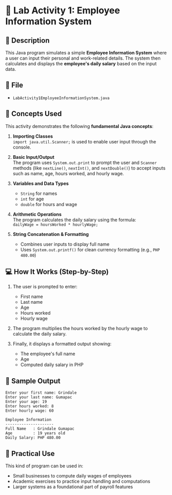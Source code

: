 # 🧾 Lab Activity 1: Employee Information System

## 📌 Description

This Java program simulates a simple **Employee Information System** where a user can input their personal and work-related details. The system then calculates and displays the **employee's daily salary** based on the input data.

## 📂 File
- `LabActivity1EmployeeInformationSystem.java`

## 🧠 Concepts Used

This activity demonstrates the following **fundamental Java concepts**:

1. **Importing Classes**  
   `import java.util.Scanner;` is used to enable user input through the console.

2. **Basic Input/Output**  
   The program uses `System.out.print` to prompt the user and `Scanner` methods (like `nextLine()`, `nextInt()`, and `nextDouble()`) to accept inputs such as name, age, hours worked, and hourly wage.

3. **Variables and Data Types**  
   - `String` for names  
   - `int` for age  
   - `double` for hours and wage

4. **Arithmetic Operations**  
   The program calculates the daily salary using the formula:  
   `dailyWage = hoursWorked * hourlyWage;`

5. **String Concatenation & Formatting**  
   - Combines user inputs to display full name  
   - Uses `System.out.printf()` for clean currency formatting (e.g., `PHP 480.00`)

## 💻 How It Works (Step-by-Step)

1. The user is prompted to enter:
   - First name
   - Last name
   - Age
   - Hours worked
   - Hourly wage

2. The program multiplies the hours worked by the hourly wage to calculate the daily salary.

3. Finally, it displays a formatted output showing:
   - The employee's full name
   - Age
   - Computed daily salary in PHP

## 🧪 Sample Output
```
Enter your first name: Grindale
Enter your last name: Gumapac
Enter your age: 19
Enter hours worked: 8
Enter hourly wage: 60

Employee Information
---------------------
Full Name   : Grindale Gumapac
Age         : 19 years old    
Daily Salary: PHP 480.00      
```
## 🔧 Practical Use

This kind of program can be used in:
- Small businesses to compute daily wages of employees
- Academic exercises to practice input handling and computations
- Larger systems as a foundational part of payroll features
